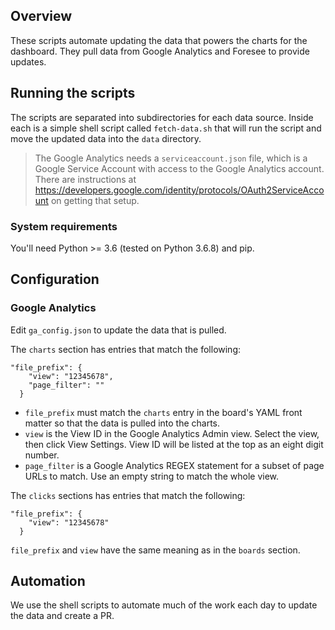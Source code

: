 ## Overview

These scripts automate updating the data that powers the charts for the dashboard. They pull data from Google Analytics and Foresee to provide updates.

## Running the scripts

The scripts are separated into subdirectories for each data source. Inside each is a simple shell script called
`fetch-data.sh` that will run the script and move the updated data into the `data` directory.

> The Google Analytics needs a `serviceaccount.json` file, which is a Google Service Account with access to the Google 
> Analytics account. There are instructions at https://developers.google.com/identity/protocols/OAuth2ServiceAccount on getting that setup.

### System requirements

You'll need Python >= 3.6 (tested on Python 3.6.8) and pip.

## Configuration

### Google Analytics

Edit `ga_config.json` to update the data that is pulled.

The `charts` section has entries that match the following:

```
"file_prefix": {
    "view": "12345678",
    "page_filter": ""
  }
```

- `file_prefix` must match the `charts` entry in the board's YAML front matter so that the data is pulled into the charts.
- `view` is the View ID in the Google Analytics Admin view. Select the view, then click View Settings. View ID will be listed at the top as an eight digit number.
- `page_filter` is a Google Analytics REGEX statement for a subset of page URLs to match. Use an empty string to match the whole view.

The `clicks` sections has entries that match the following:

```
"file_prefix": {
    "view": "12345678"
  }
```

`file_prefix` and `view` have the same meaning as in the `boards` section.

## Automation

We use the shell scripts to automate much of the work each day to update the data and create a PR.
